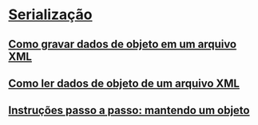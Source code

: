 # [Serialização](index.md)
## [Como gravar dados de objeto em um arquivo XML](how-to-write-object-data-to-an-xml-file.md)
## [Como ler dados de objeto de um arquivo XML](how-to-read-object-data-from-an-xml-file.md)
## [Instruções passo a passo: mantendo um objeto](walkthrough-persisting-an-object-in-visual-studio.md)
